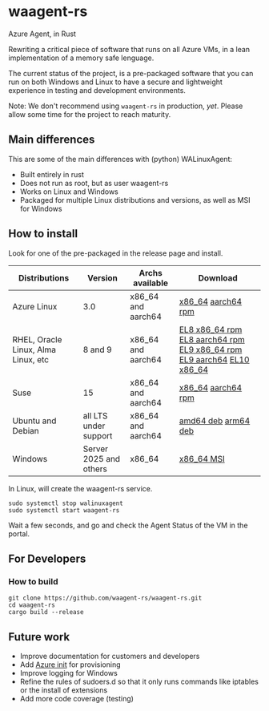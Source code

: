 # waagent-rs

Azure Agent, in Rust

Rewriting a critical piece of software that runs on all Azure VMs, in a lean implementation of a memory safe lenguage.

The current status of the project, is a pre-packaged software that you can run on both Windows and Linux to have a secure and lightweight experience in testing and development environments.

Note: We don't recommend using ```waagent-rs``` in production, *yet*. Please allow some time for the project to reach maturity. 

## Main differences

This are some of the main differences with (python) WALinuxAgent:
- Built entirely in rust
- Does not run as root, but as user waagent-rs
- Works on Linux and Windows
- Packaged for multiple Linux distributions and versions, as well as MSI for Windows

## How to install

Look for one of the pre-packaged in the release page and install.

|Distributions|Version|Archs available|Download|
|-------------|-------|---------------|--------|
|Azure Linux| 3.0| x86_64 and aarch64|[x86_64](https://github.com/waagent-rs/waagent-rs/releases/download/v0.1.1/waagent-rs-0.1.1-1.azl3.x86_64.rpm) [aarch64 rpm](https://github.com/waagent-rs/waagent-rs/releases/download/v0.1.1/waagent-rs-0.1.1-1.azl3.aarch64.rpm) |
|RHEL, Oracle Linux, Alma Linux, etc|8 and 9|x86_64 and aarch64|[EL8 x86_64 rpm](https://github.com/waagent-rs/waagent-rs/releases/download/v0.1.1/waagent-rs-0.1.1-1.el8.x86_64.rpm) [EL8 aarch64 rpm](https://github.com/waagent-rs/waagent-rs/releases/download/v0.1.1/waagent-rs-0.1.1-1.el8.aarch64.rpm) [EL9 x86_64 rpm](https://github.com/waagent-rs/waagent-rs/releases/download/v0.1.1/waagent-rs-0.1.1-1.el9.x86_64.rpm) [EL9 aarch64](https://github.com/waagent-rs/waagent-rs/releases/download/v0.1.1/waagent-rs-0.1.1-1.el9.aarch64.rpm) [EL10 x86_64](https://github.com/waagent-rs/waagent-rs/releases/download/v0.1.1/waagent-rs-0.0.136-1.el10.x86_64.rpm)  |
|Suse|15|x86_64 and aarch64|[x86_64](https://github.com/waagent-ts/waagent-rs/releases/download/v0.1.1/waagent-rs-0.1.1-1.x86_64.rpm) [aarch64 rpm](https://github.com/waagent-rs/waagent-rs/releases/download/v0.1.1/waagent-rs-0.1.1-1.aarch64.rpm)|
|Ubuntu and Debian|all LTS under support|x86_64 and aarch64|[amd64 deb](https://github.com/waagent-rs/waagent-rs/releases/download/v0.1.1-1/waagent-rs-poc_0.1.1-1_amd64.deb) [arm64 deb](https://github.com/waagent-rs/waagent-rs/releases/download/v0.1.1-1/waagent-rs-poc_0.1.1-1_arm64.deb) |
|Windows|Server 2025 and others|x86_64|[x86_64 MSI](https://github.com/waagent-rs/waagent-rs/releases/download/v0.1.1-1/waagent-rs-poc-0.1.1-x86_64.msi) |

In Linux, will create the waagent-rs service.

```
sudo systemctl stop walinuxagent
sudo systemctl start waagent-rs
```

Wait a few seconds, and go and check the Agent Status of the VM in the portal.


## For Developers

### How to build

```
git clone https://github.com/waagent-rs/waagent-rs.git
cd waagent-rs
cargo build --release
```

## Future work
- Improve documentation for customers and developers
- Add [Azure init](https://github.com/Azure/azure-init) for provisioning
- Improve logging for Windows
- Refine the rules of sudoers.d so that it only runs commands like iptables or the install of extensions
- Add more code coverage (testing)
